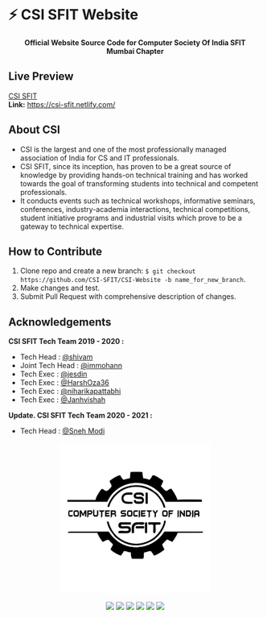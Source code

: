 # ⚡ CSI SFIT Website 

<a href="https://pbs.twimg.com/profile_banners/1306494072694157312/1600330809/1500x500" align="center"
     alt="#makeIThappen"></a>
     
<p align="center">
<b>Official Website Source Code for Computer Society Of India SFIT
<br>Mumbai Chapter</b>
</p>

## Live Preview

<a href="https://csi-sfit.netlify.com/" align="center"
     alt="">CSI SFIT</a><br>
**Link:**  https://csi-sfit.netlify.com/
 
## About CSI

* CSI is the largest and one of the most professionally managed association of India for CS and IT professionals. 
* CSI SFIT, since its inception, has proven to be a great source of knowledge by providing hands-on technical training and has worked towards the goal of transforming students into technical and competent professionals. 
* It conducts events such as technical workshops, informative seminars, conferences, industry-academia interactions, technical competitions, student initiative programs and industrial visits which prove to be a gateway to technical expertise.

**How to Contribute**
---

1. Clone repo and create a new branch: `$ git checkout https://github.com/CSI-SFIT/CSI-Website -b name_for_new_branch`.
2. Make changes and test.
3. Submit Pull Request with comprehensive description of changes.

**Acknowledgements**
---

**CSI SFIT Tech Team 2019 - 2020 :**
+ Tech Head : [@shivam]()
+ Joint Tech Head : [@immohann](https://github.com/immohann)
+ Tech Exec : [@jesdin]( https://github.com/jesdin)
+ Tech Exec : [@HarshOza36](https://github.com/HarshOza36)
+ Tech Exec : [@niharikapattabhi](https://github.com/niharikapattabhi)
+ Tech Exec : [@Janhvishah](https://github.com/Janhvishah)

**Update. CSI SFIT Tech Team 2020 - 2021 :**
+ Tech Head : [@Sneh Modi](https://github.com/SnehModi)

<p align="center">
  <a href="https://www.csi.sfit.ac.in/">
    <img src="https://github.com/CSI-SFIT/Getting-Started-With-Hacktoberfest/blob/main/Images/CSI_Logo.png"
         alt="csi_logo" width="300" height="300">
  </a>
</p>

<div align="center">
  <a href="https://www.instagram.com/csi_sfit/" target="_blank"><img src="https://img.icons8.com/fluent/48/000000/instagram-new.png"/></a>
  <a href="https://twitter.com/csi_sfit" target="_blank"><img src="https://img.icons8.com/fluent/48/000000/twitter.png"/></a>
  <a href="https://www.facebook.com/csi.sfit" target="_blank"><img src="https://img.icons8.com/fluent/48/000000/facebook-new.png"/></a>
  <a href="https://www.youtube.com/channel/UC7fiMWl2n3BXDQCKk3blUMA" target="_blank"><img src="https://img.icons8.com/color/48/000000/youtube-play.png"/></a>
  <a href="https://discord.gg/WRgX3WV" target="_blank"><img src="https://img.icons8.com/color/48/000000/discord-new-logo.png"/></a>
  <a href="mailto: csi@sfit.ac.in" target="_blank"><img src="https://img.icons8.com/fluent/48/000000/gmail.png"/></a>
</div>
